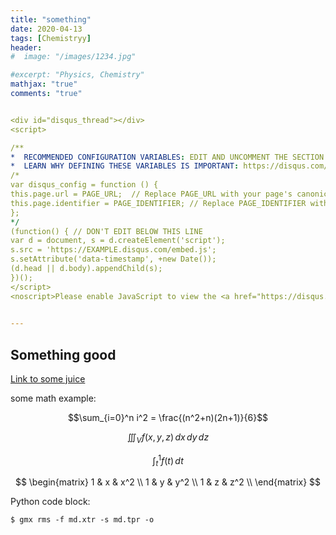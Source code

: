 ```yaml
---
title: "something"
date: 2020-04-13
tags: [Chemistryy]
header:
#  image: "/images/1234.jpg"

#excerpt: "Physics, Chemistry"
mathjax: "true"
comments: "true"


<div id="disqus_thread"></div>
<script>

/**
*  RECOMMENDED CONFIGURATION VARIABLES: EDIT AND UNCOMMENT THE SECTION BELOW TO INSERT DYNAMIC VALUES FROM YOUR PLATFORM OR CMS.
*  LEARN WHY DEFINING THESE VARIABLES IS IMPORTANT: https://disqus.com/admin/universalcode/#configuration-variables*/
/*
var disqus_config = function () {
this.page.url = PAGE_URL;  // Replace PAGE_URL with your page's canonical URL variable
this.page.identifier = PAGE_IDENTIFIER; // Replace PAGE_IDENTIFIER with your page's unique identifier variable
};
*/
(function() { // DON'T EDIT BELOW THIS LINE
var d = document, s = d.createElement('script');
s.src = 'https://EXAMPLE.disqus.com/embed.js';
s.setAttribute('data-timestamp', +new Date());
(d.head || d.body).appendChild(s);
})();
</script>
<noscript>Please enable JavaScript to view the <a href="https://disqus.com/?ref_noscript">comments powered by Disqus.</a></noscript>
                            

---
```


## Something good

[Link to some juice](https://raylssonjorge.github.io/p5/sketch/)

some math example:

$$\sum_{i=0}^n i^2 = \frac{(n^2+n)(2n+1)}{6}$$

$$
\iiint_V f(x,y,z)\, dx \, dy \, dz  
$$

$$
\int_t^1 f(t)\, dt
$$

$$
    \begin{matrix}
    1 & x & x^2 \\
    1 & y & y^2 \\
    1 & z & z^2 \\
    \end{matrix}
$$

Python code block:


```
$ gmx rms -f md.xtr -s md.tpr -o
```
